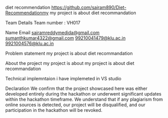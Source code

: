 diet recommendation
https://github.com/sairam890/Diet-Recommendationmy 
my project is about diet recommandation

Team Details Team number : VH017

Name Email sairamreddymedida@gmail.com sumanthkumar4322@gmail.com 99210041479@klu.ac.in 9921004576@klu.ac.in

Problem statement 
my project is about diet recommandation

About the project my project is about my project is about diet recommandation

Technical implemntaion i have implemeted in VS studio

Declaration We confirm that the project showcased here was either developed entirely during the hackathon or underwent significant updates within the hackathon timeframe. We understand that if any plagiarism from online sources is detected, our project will be disqualified, and our participation in the hackathon will be revoked.
